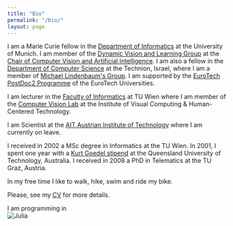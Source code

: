 ```yaml
---
title: "Bio"
permalink: "/bio/"
layout: page
---
```


I am a Marie Curie fellow in the [Department of Informatics](https://www.in.tum.de/en/) at the University of Munich. I am member of the [Dynamic Vision and Learning Group](https://dvl.in.tum.de) at the [Chair of Computer Vision and Artificial Intelligence](https://cvai.in.tum.de).
I am also a fellow in the [Department of Computer Science](https://www.cs.technion.ac.il) at the Technion, Israel, where I am a member of [Michael Lindenbaum's Group](https://mic.net.technion.ac.il). I am supported by the [EuroTech PostDoc2 Programme](https://postdoc2.eurotech-universities.eu/our-fellows-2/) of the EuroTech Universities.

I am lecturer in the [Faculty of Informatics](https://informatics.tuwien.ac.at) at TU Wien where I am member of the [Computer Vision Lab](https://cvl.tuwien.ac.at) at the Institute of Visual Computing & Human-Centered Technology.

I am Scientist at the [AIT Austrian Institute of Technology](https://www.ait.ac.at) where I am currently on leave.

I received in 2002 a MSc degree in Informatics at the TU Wien. In 2001, I spent one year with a [Kurt Goedel stipend](https://kgs.logic.at) at the Queensland University of Technology, Australia. I received in 2008 a PhD in Telematics at the TU Graz, Austria.

In my free time I like to walk, hike, swim and ride my bike.

Please, see my [CV](assets/docs/sci-cv-pflugfelder.pdf) for more details.


I am programming in  
![Julia](https://upload.wikimedia.org/wikipedia/commons/thumb/1/1f/Julia_Programming_Language_Logo.svg/200px-Julia_Programming_Language_Logo.svg.png)
